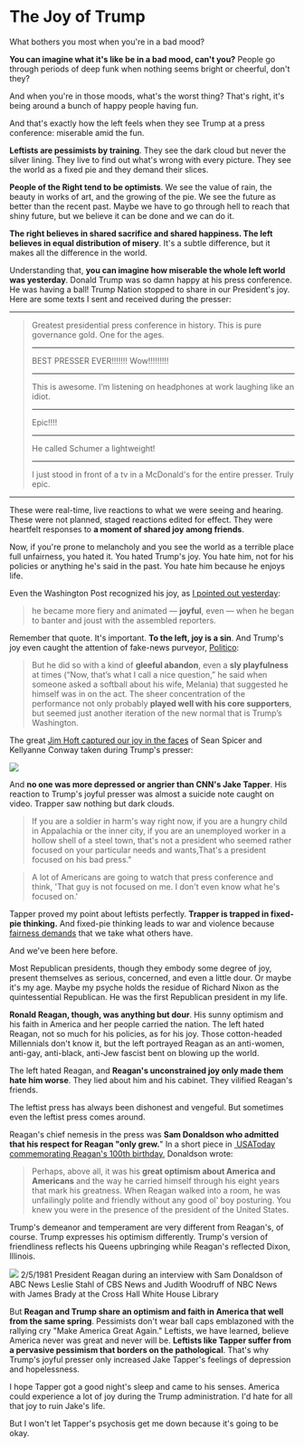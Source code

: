 # The Joy of Trump

What bothers you most when you're in a bad mood?

**You can imagine what it's like be in a bad mood, can't you?** People go through periods of deep funk when nothing seems bright or cheerful, don't they?

And when you're in those moods, what's the worst thing? That's right, it's being around a bunch of happy people having fun.

And that's exactly how the left feels when they see Trump at a press conference: miserable amid the fun.

**Leftists are pessimists by training**. They see the dark cloud but never the silver lining. They live to find out what's wrong with every picture. They see the world as a fixed pie and they demand their slices.

**People of the Right tend to be optimists**. We see the value of rain, the beauty in works of art, and the growing of the pie. We see the future as better than the recent past. Maybe we have to go through hell to reach that shiny future, but we believe it can be done and we can do it.

**The right believes in shared sacrifice and shared happiness. The left believes in equal distribution of misery**. It's a subtle difference, but it makes all the difference in the world.

Understanding that, **you can imagine how miserable the whole left world was yesterday**. Donald Trump was so damn happy at his press conference. He was having a ball! Trump Nation stopped to share in our President's joy. Here are some texts I sent and received during the presser:

* * *

> Greatest presidential press conference in history. This is pure governance gold. One for the ages.
> 
> * * *
> 
> BEST PRESSER EVER!!!!!!! Wow!!!!!!!!!
> 
> * * *
> 
> This is awesome. I’m listening on headphones at work laughing like an idiot.
> 
> * * *
> 
> Epic!!!!
> 
> * * *
> 
> He called Schumer a lightweight!
> 
> * * *
> 
> I just stood in front of a tv in a McDonald's for the entire presser. Truly epic.

* * *

These were real-time, live reactions to what we were seeing and hearing. These were not planned, staged reactions edited for effect. They were heartfelt responses to **a moment of shared joy among friends**.

Now, if you're prone to melancholy and you see the world as a terrible place full unfairness, you hated it. You hated Trump's joy. You hate him, not for his policies or anything he's said in the past. You hate him because he enjoys life.

Even the Washington Post recognized his joy, as [I pointed out yesterday](https://hennessysview.com/2017/02/16/greatest-presser-ever-wow-stunned-happy/):

> he became more fiery and animated — **joyful**, even — when he began to banter and joust with the assembled reporters.

Remember that quote. It's important. **To the left, joy is a sin**. And Trump's joy even caught the attention of fake-news purveyor, [Politico](http://www.politico.com/story/2017/02/trump-press-conference-first-month-235121):

> But he did so with a kind of **gleeful abandon**, even a **sly playfulness** at times (“Now, that’s what I call a nice question,” he said when someone asked a softball about his wife, Melania) that suggested he himself was in on the act. The sheer concentration of the performance not only probably **played well with his core supporters**, but seemed just another iteration of the new normal that is Trump’s Washington.

The great [Jim Hoft captured our joy in the faces](http://www.thegatewaypundit.com/2017/02/sweet-justice-photos-emerge-kellyanne-conway-sean-spicer-laughing-trump-castigates-liberal-press/) of Sean Spicer and Kellyanne Conway taken during Trump's presser:

![](https://hennessysview.com/wp-content/uploads/2017/02/conway-spicer-laughing.jpg)

And **no one was more depressed or angrier than CNN's Jake Tapper**. His reaction to Trump's joyful presser was almost a suicide note caught on video. Trapper saw nothing but dark clouds.

> If you are a soldier in harm's way right now, if you are a hungry child in Appalachia or the inner city, if you are an unemployed worker in a hollow shell of a steel town, that's not a president who seemed rather focused on your particular needs and wants,That's a president focused on his bad press."

> A lot of Americans are going to watch that press conference and think, 'That guy is not focused on me. I don't even know what he's focused on.'

Tapper proved my point about leftists perfectly. **Trapper is trapped in fixed-pie thinking.** And fixed-pie thinking leads to war and violence because [fairness demands](http://blog.dilbert.com/post/157277690511/how-to-persuade-the-other-party) that we take what others have.

And we've been here before.

Most Republican presidents, though they embody some degree of joy, present themselves as serious, concerned, and even a little dour. Or maybe it's my age. Maybe my psyche holds the residue of Richard Nixon as the quintessential Republican. He was the first Republican president in my life.

**Ronald Reagan, though, was anything but dour**. His sunny optimism and his faith in America and her people carried the nation. The left hated Reagan, not so much for his policies, as for his joy. Those cotton-headed Millennials don't know it, but the left portrayed Reagan as an anti-women, anti-gay, anti-black, anti-Jew fascist bent on blowing up the world.

The left hated Reagan, and **Reagan's unconstrained joy only made them hate him worse**. They lied about him and his cabinet. They vilified Reagan's friends.

The leftist press has always been dishonest and vengeful. But sometimes even the leftist press comes around.

Reagan's chief nemesis in the press was **Sam Donaldson who admitted that his respect for Reagan "only grew.**" In a short piece in [ USAToday commemorating Reagan's 100th birthday](http://usatoday30.usatoday.com/news/washington/2011-01-23-ronald-reagan-sam-donaldson_N.htm), Donaldson wrote:

> Perhaps, above all, it was his **great optimism about America and Americans** and the way he carried himself through his eight years that mark his greatness. When Reagan walked into a room, he was unfailingly polite and friendly without any good ol' boy posturing. You knew you were in the presence of the president of the United States.

Trump's demeanor and temperament are very different from Reagan's, of course. Trump expresses his optimism differently. Trump's version of friendliness reflects his Queens upbringing while Reagan's reflected Dixon, Illinois.

![](https://hennessysview.com/wp-content/uploads/2017/02/reagan-donaldson.jpg) 2/5/1981 President Reagan during an interview with Sam Donaldson of ABC News Leslie Stahl of CBS News and Judith Woodruff of NBC News with James Brady at the Cross Hall White House Library

But **Reagan and Trump share an optimism and faith in America that well from the same spring**. Pessimists don't wear ball caps emblazoned with the rallying cry "Make America Great Again." Leftists, we have learned, believe America never was great and never will be. **Leftists like Tapper suffer from a pervasive pessimism that borders on the pathological**. That's why Trump's joyful presser only increased Jake Tapper's feelings of depression and hopelessness.

I hope Tapper got a good night's sleep and came to his senses. America could experience a lot of joy during the Trump administration. I'd hate for all that joy to ruin Jake's life.

But I won't let Tapper's psychosis get me down because it's going to be okay.